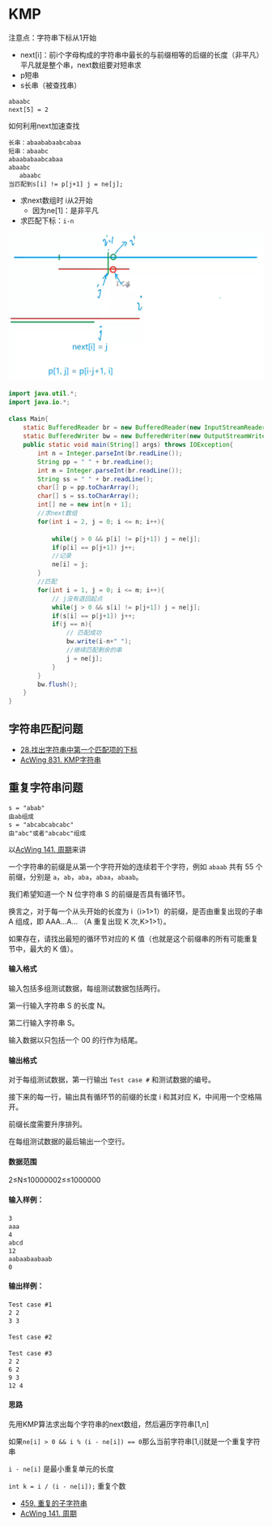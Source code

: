 # KMP

注意点：字符串下标从1开始

- next[i]：前i个字母构成的字符串中最长的与前缀相等的后缀的长度（非平凡）平凡就是整个串，next数组要对短串求
- p短串
- s长串（被查找串）

```
abaabc
next[5] = 2
```

如何利用next加速查找

```
长串：abaababaabcabaa
短串：abaabc
abaababaabcabaa
abaabc
   abaabc
当匹配到s[i] != p[j+1] j = ne[j];
```



- 求next数组时 i从2开始
  - 因为ne[1]：是非平凡
- 求匹配下标：`i-n` 

![image-20230404144737415](img/image-20230404144737415.png)

```java
import java.util.*;
import java.io.*;

class Main{
    static BufferedReader br = new BufferedReader(new InputStreamReader(System.in));
    static BufferedWriter bw = new BufferedWriter(new OutputStreamWriter(System.out));
    public static void main(String[] args) throws IOException{
        int n = Integer.parseInt(br.readLine());
        String pp = " " + br.readLine();
        int m = Integer.parseInt(br.readLine());
        String ss = " " + br.readLine();
        char[] p = pp.toCharArray();
        char[] s = ss.toCharArray();
        int[] ne = new int[n + 1];
        //求next数组
        for(int i = 2, j = 0; i <= n; i++){
            
            while(j > 0 && p[i] != p[j+1]) j = ne[j];
            if(p[i] == p[j+1]) j++;
            //记录
            ne[i] = j;
        }
        //匹配
        for(int i = 1, j = 0; i <= m; i++){
            // j没有退回起点
            while(j > 0 && s[i] != p[j+1]) j = ne[j];
            if(s[i] == p[j+1]) j++;
            if(j == n){
                // 匹配成功
                bw.write(i-n+" ");
                //继续匹配剩余的串
                j = ne[j];   
            }
        }
        bw.flush();
    }
}
```

## 字符串匹配问题

- [28.找出字符串中第一个匹配项的下标](https://leetcode.cn/problems/find-the-index-of-the-first-occurrence-in-a-string/)
- [AcWing 831. KMP字符串](https://www.acwing.com/activity/content/problem/content/8072/)

## 重复字符串问题

```
s = "abab"
由ab组成
s = "abcabcabcabc"
由"abc"或者"abcabc"组成
```

以[AcWing 141. 周期](https://www.acwing.com/activity/content/problem/content/8071/)来讲

一个字符串的前缀是从第一个字符开始的连续若干个字符，例如 `abaab` 共有 55 个前缀，分别是 `a`，`ab`，`aba`，`abaa`，`abaab`。

我们希望知道一个 N 位字符串 S 的前缀是否具有循环节。

换言之，对于每一个从头开始的长度为 i（i>1>1）的前缀，是否由重复出现的子串 A 组成，即 AAA…A… （A 重复出现 K 次,K>1>1）。

如果存在，请找出最短的循环节对应的 K 值（也就是这个前缀串的所有可能重复节中，最大的 K 值）。

#### 输入格式

输入包括多组测试数据，每组测试数据包括两行。

第一行输入字符串 S 的长度 N。

第二行输入字符串 S。

输入数据以只包括一个 00 的行作为结尾。

#### 输出格式

对于每组测试数据，第一行输出 `Test case #` 和测试数据的编号。

接下来的每一行，输出具有循环节的前缀的长度 i 和其对应 K，中间用一个空格隔开。

前缀长度需要升序排列。

在每组测试数据的最后输出一个空行。

#### 数据范围

2≤N≤10000002≤≤1000000

#### 输入样例：

```
3
aaa
4
abcd
12
aabaabaabaab
0
```

#### 输出样例：

```
Test case #1
2 2
3 3

Test case #2

Test case #3
2 2
6 2
9 3
12 4
```

#### 思路

先用KMP算法求出每个字符串的next数组，然后遍历字符串[1,n]

如果`ne[i] > 0 && i % (i - ne[i]) == 0`那么当前字符串[1,i]就是一个重复字符串

`i - ne[i]` 是最小重复单元的长度

`int k = i / (i - ne[i]);` 重复个数

- [459. 重复的子字符串](https://leetcode.cn/problems/repeated-substring-pattern/)
- [AcWing 141. 周期](https://www.acwing.com/activity/content/problem/content/8071/)

